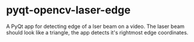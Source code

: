 # pyqt-opencv-laser-edge
A PyQt app for detecting edge of a lser beam on a video. The laser beam should look like a triangle, the app detects it's rightmost edge coordinates.
